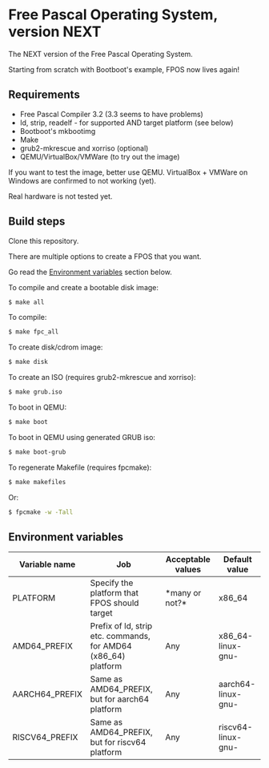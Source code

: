 # Free Pascal Operating System, version NEXT
The NEXT version of the Free Pascal Operating System.

Starting from scratch with Bootboot's example, FPOS now lives again!

## Requirements

* Free Pascal Compiler 3.2 (3.3 seems to have problems)
* ld, strip, readelf - for supported AND target platform (see below)
* Bootboot's mkbootimg
* Make
* grub2-mkrescue and xorriso (optional)
* QEMU/VirtualBox/VMWare (to try out the image)

If you want to test the image, better use QEMU. VirtualBox + VMWare on Windows are confirmed to not working (yet).

Real hardware is not tested yet.

## Build steps

Clone this repository.

There are multiple options to create a FPOS that you want.

Go read the [Environment variables](#environment-variables) section below.

To compile and create a bootable disk image:

```bash
$ make all
```

To compile:

```bash
$ make fpc_all
```

To create disk/cdrom image:

```bash
$ make disk
```

To create an ISO (requires grub2-mkrescue and xorriso):

```bash
$ make grub.iso
```

To boot in QEMU:

```bash
$ make boot
```

To boot in QEMU using generated GRUB iso:

```bash
$ make boot-grub
```

To regenerate Makefile (requires fpcmake):

```bash
$ make makefiles
```

Or:

```bash
$ fpcmake -w -Tall
```

## Environment variables

| Variable name  	| Job                                                            	| Acceptable values                                  	| Default value                         	|
|----------------	|----------------------------------------------------------------	|----------------------------------------------------	|---------------------------------------	|
| PLATFORM       	| Specify the platform that FPOS should target                   	| \*many or not?\*                             	| x86_64                                   	|
| AMD64_PREFIX   	| Prefix of ld, strip etc. commands, for AMD64 (x86_64) platform 	| Any                                                	| x86_64-linux-gnu-                     	|
| AARCH64_PREFIX 	| Same as AMD64_PREFIX, but for aarch64 platform                 	| Any                                                	| aarch64-linux-gnu-                    	|
| RISCV64_PREFIX 	| Same as AMD64_PREFIX, but for riscv64 platform                 	| Any                                                	| riscv64-linux-gnu-                    	|